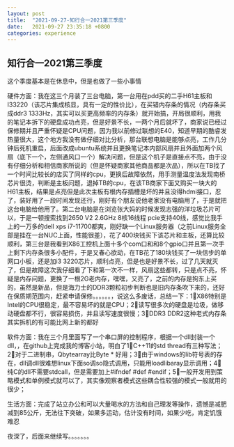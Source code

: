 ```yaml
---
layout: post
title:  "2021-09-27-知行合一2021第三季度"
date:   2021-09-27 23:35:18 +0800
categories: experience
---
```

[](2021-09-27-知行合一2021第三季度)

## 知行合一2021第三季度

这个季度基本是在休息中，但是也做了一些小事情

硬件方面：我在这三个月装了三台电脑，第一台用在pdd买的二手H61主板和I33220（该芯片集成核显，具有一定的性价比），在买错内存条的情况（内存条买成ddr3 1333Hz，其实可以买更高频率的内存条）就开始搞，开局很顺利，用我的笔记本拆下的硬盘成功点亮，但是好景不长，一两个月后就坏了，商家说已经过保修期并且严重怀疑是CPU问题，因为我以前修过联想的E40，知道早期的酷睿发热量很大，这个地方我没有做仔细对比分析，那台联想电脑是能够点亮，工作几分钟后死机重启，后面改成ubuntu系统并且更换笔记本内部风扇并且外面加两个风扇（底下一个，左侧通风口一个）解决问题，但是这个机子是直接点不亮，由于没有仔细分析和相信商家所说的（但是怀疑商家其他商品都是次品），所以在TB找了一个时间比较长的店买了同样的cpu，更换后故障依然，用手测量温度法发现南桥芯片很烫，判断是主板问题，退掉TB的cpu，在该TB商家下面又购买一块大的H61主板，结果是点亮但是此次主板有根内存插槽是坏的并且没得hdmi接口，忍了，装好用了一段时间发现还行，刚好有个朋友说他老家没有电脑用了，于是就把这台电脑给他用了。第二台电脑是在浏览张大妈的时候发现志强的洋垃圾芯片可以，于是一顿搜索找到2650 V2 2.6GHz 8核16线程 pcie支持40线，感觉比我手上的一万多的dell xps i7-11700都爽，刚好缺一个Linux服务器（之前Linux服务全部是挂在一台NUC上面，性能很差），花了400块钱买下该芯片和主板，还算比较顺利，第三台是我看到X86工控机上面十多个com口和和8个gpio口并且第一次手上剩下内存条很多小配件，于是又春心欲动，在TB花了180块钱买了一块信步的单网口小板，还是加i3 3220芯片，顺利点亮，但是也是好景不长，过了几天就灭了，但是故障这次我仔细看了下和第一次不一样，风扇这些都转，只是点不亮，怀疑是内存问题，更换了一根2G老内存，嘿嘿，又亮了，之前的内存是狗东上买的，虽然是新品，但是海力士的DDR3颗粒初步判断也是旧内存条吹下来的，还好在保质期范围内，赶紧申请保修。。。。。。，说这么多废话，总结一下：1⃣️X86特别是Intel的CPU很稳定，最不容易坏的就是CPU；2⃣️读写很多次的硬盘是垃圾，做移动硬盘都不行，很容易损伤，并且读写速度很慢；3⃣️DDR3 DDR2这种老式内存条其实拆机的有可能比网上新的都好

软件方面：我在三个月里面写了一个串口屏的控制程序，根据一个dll封装一个dll，，在github上完成我的博客小站，明白了1⃣️C++11的std thread有三种写法；2⃣️对于二进制串，Qbytearray比Byte * 好用；3⃣️由于windows的lib符号表的存在，dll调dll很难想linux下面so调so隐式调用，只能用loadlibaray显示调用；4⃣️纯C的dll不需要stdcall，但是需要加上#ifndef #def #endif；5⃣️一般开发用到策略模式和单例模式就可以了，其实像观察者模式这些耦合性较强的模式一般就用的很少；

生活方面：完成了站立办公和可以大量喝水的方法和自己理发等操作，遗憾是减肥减到85公斤，无法往下突破，如果多运动，估计没有时间，如果少吃，肯定饥饿难忍

夜深了，后面来继续写。。。。。。。

